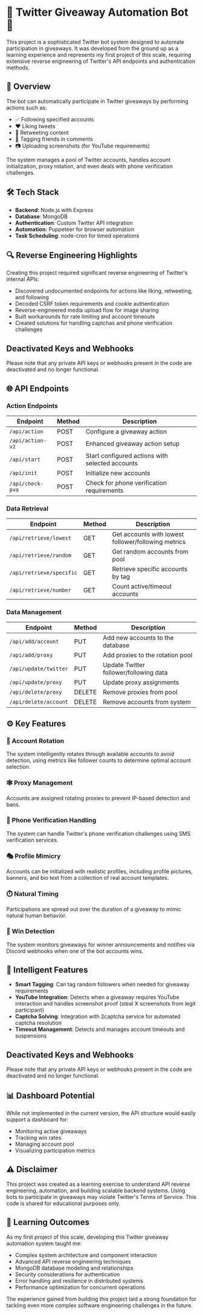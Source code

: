 # 🤖 Twitter Giveaway Automation Bot 🎁

This project is a sophisticated Twitter bot system designed to automate participation in giveaways. It was developed from the ground up as a learning experience and represents my first project of this scale, requiring extensive reverse engineering of Twitter's API endpoints and authentication methods.

## 📜 Overview

The bot can automatically participate in Twitter giveaways by performing actions such as:
- ✅ Following specified accounts
- ❤️ Liking tweets
- 🔄 Retweeting content
- 👥 Tagging friends in comments
- 📷 Uploading screenshots (for YouTube requirements)

The system manages a pool of Twitter accounts, handles account initialization, proxy rotation, and even deals with phone verification challenges.

## 🛠️ Tech Stack

- **Backend**: Node.js with Express
- **Database**: MongoDB
- **Authentication**: Custom Twitter API integration
- **Automation**: Puppeteer for browser automation
- **Task Scheduling**: node-cron for timed operations

## 🔍 Reverse Engineering Highlights

Creating this project required significant reverse engineering of Twitter's internal APIs:
- Discovered undocumented endpoints for actions like liking, retweeting, and following
- Decoded CSRF token requirements and cookie authentication
- Reverse-engineered media upload flow for image sharing
- Built workarounds for rate limiting and account timeouts
- Created solutions for handling captchas and phone verification challenges

## Deactivated Keys and Webhooks

Please note that any private API keys or webhooks present in the code are deactivated and no longer functional.

## 🌐 API Endpoints

### Action Endpoints

| Endpoint | Method | Description |
|----------|--------|-------------|
| `/api/action` | POST | Configure a giveaway action |
| `/api/action-v2` | POST | Enhanced giveaway action setup |
| `/api/start` | POST | Start configured actions with selected accounts |
| `/api/init` | POST | Initialize new accounts |
| `/api/check-pva` | POST | Check for phone verification requirements |

### Data Retrieval

| Endpoint | Method | Description |
|----------|--------|-------------|
| `/api/retrieve/lowest` | GET | Get accounts with lowest follower/following metrics |
| `/api/retrieve/random` | GET | Get random accounts from pool |
| `/api/retrieve/specific` | GET | Retrieve specific accounts by tag |
| `/api/retrieve/number` | GET | Count active/timeout accounts |

### Data Management

| Endpoint | Method | Description |
|----------|--------|-------------|
| `/api/add/account` | PUT | Add new accounts to the database |
| `/api/add/proxy` | PUT | Add proxies to the rotation pool |
| `/api/update/twitter` | PUT | Update Twitter follower/following data |
| `/api/update/proxy` | PUT | Update proxy assignments |
| `/api/delete/proxy` | DELETE | Remove proxies from pool |
| `/api/delete/account` | DELETE | Remove accounts from system |

## ⚙️ Key Features

### 🔄 Account Rotation
The system intelligently rotates through available accounts to avoid detection, using metrics like follower counts to determine optimal account selection.

### 🕸️ Proxy Management
Accounts are assigned rotating proxies to prevent IP-based detection and bans.

### 📱 Phone Verification Handling
The system can handle Twitter's phone verification challenges using SMS verification services.

### 🎭 Profile Mimicry
Accounts can be initialized with realistic profiles, including profile pictures, banners, and bio text from a collection of real account templates.

### ⏱️ Natural Timing
Participations are spread out over the duration of a giveaway to mimic natural human behavior.

### 🔔 Win Detection
The system monitors giveaways for winner announcements and notifies via Discord webhooks when one of the bot accounts wins.

## 🧠 Intelligent Features

- **Smart Tagging**: Can tag random followers when needed for giveaway requirements
- **YouTube Integration**: Detects when a giveaway requires YouTube interaction and handles screenshot proof (steal X screenshots from legit participant)
- **Captcha Solving**: Integration with 2captcha service for automated captcha resolution
- **Timeout Management**: Detects and manages account timeouts and suspensions

## Deactivated Keys and Webhooks

Please note that any private API keys or webhooks present in the code are deactivated and no longer functional.

## 📊 Dashboard Potential

While not implemented in the current version, the API structure would easily support a dashboard for:
- Monitoring active giveaways
- Tracking win rates
- Managing account pool
- Visualizing participation metrics

## ⚠️ Disclaimer

This project was created as a learning exercise to understand API reverse engineering, automation, and building scalable backend systems. Using bots to participate in giveaways may violate Twitter's Terms of Service. This code is shared for educational purposes only.

## 🌱 Learning Outcomes

As my first project of this scale, developing this Twitter giveaway automation system taught me:
- Complex system architecture and component interaction
- Advanced API reverse engineering techniques
- MongoDB database modeling and relationships
- Security considerations for authentication
- Error handling and resilience in distributed systems
- Performance optimization for concurrent operations

The experience gained from building this project laid a strong foundation for tackling even more complex software engineering challenges in the future.
